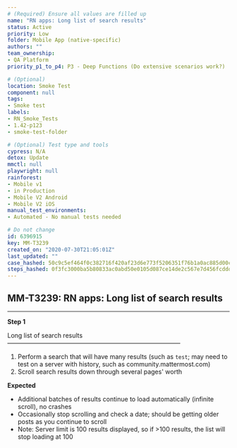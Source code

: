 ```yaml
---
# (Required) Ensure all values are filled up
name: "RN apps: Long list of search results"
status: Active
priority: Low
folder: Mobile App (native-specific)
authors: ""
team_ownership: 
- QA Platform
priority_p1_to_p4: P3 - Deep Functions (Do extensive scenarios work?)

# (Optional)
location: Smoke Test
component: null
tags: 
- Smoke test
labels: 
- RN_Smoke_Tests
- 1.42-p123
- smoke-test-folder

# (Optional) Test type and tools
cypress: N/A
detox: Update
mmctl: null
playwright: null
rainforest: 
- Mobile v1
- in Production
- Mobile V2 Android
- Mobile V2 iOS
manual_test_environments: 
- Automated - No manual tests needed

# Do not change
id: 6396915
key: MM-T3239
created_on: "2020-07-30T21:05:01Z"
last_updated: ""
case_hashed: 50c9c5ef464f0c382716f420af23d6e773f5206351f76b1a0ac885d00cbfbe8e7e8a614e9c0589111538633b9dc1517e
steps_hashed: 0f3fc3000ba5b80833ac0abd50e0105d087ce14de2c567e7d456fcddd0c1fae396c12a99d0e43de4a9624e79540aa4ab
---
```


<!-- (Auto-generated) Based on frontmatter's "key" and "name" -->

## MM-T3239: RN apps: Long list of search results

---

**Step 1**

Long list of search results\
————————————————————————————

1. Perform a search that will have many results (such as `test`; may need to test on a server with history, such as community.mattermost.com)
2. Scroll search results down through several pages' worth

**Expected**

- Additional batches of results continue to load automatically (infinite scroll), no crashes
- Occasionally stop scrolling and check a date; should be getting older posts as you continue to scroll
- Note: Server limit is 100 results displayed, so if >100 results, the list will stop loading at 100
